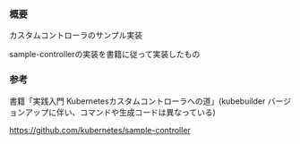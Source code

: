 ### 概要

カスタムコントローラのサンプル実装

sample-controllerの実装を書籍に従って実装したもの

### 参考

書籍「実践入門 Kubernetesカスタムコントローラへの道」(kubebuilder バージョンアップに伴い、コマンドや生成コードは異なっている)

https://github.com/kubernetes/sample-controller
